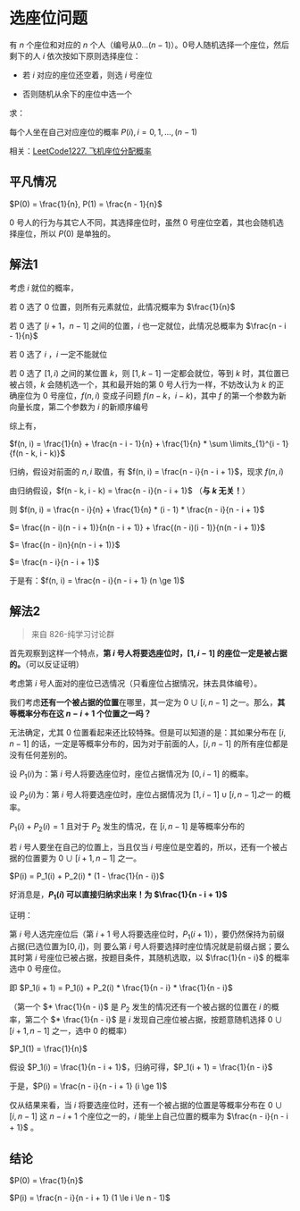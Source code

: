 # 选座位问题

有 $n$ 个座位和对应的 $n$ 个人（编号从$0...(n - 1)$）。0号人随机选择一个座位，然后剩下的人 $i$ 依次按如下原则选择座位：

* 若 $i$ 对应的座位还空着，则选 $i$ 号座位

* 否则随机从余下的座位中选一个

求：

每个人坐在自己对应座位的概率 $P(i), i = 0, 1, ... , (n - 1)$

相关：[LeetCode1227. 飞机座位分配概率](https://leetcode.cn/problems/airplane-seat-assignment-probability/)

## 平凡情况

$P(0) = \frac{1}{n}, P(1) = \frac{n - 1}{n}$

$0$ 号人的行为与其它人不同，其选择座位时，虽然 $0$ 号座位空着，其也会随机选择座位，所以 $P(0)$ 是单独的。

## 解法1

考虑 $i$ 就位的概率，

若 $0$ 选了 $0$ 位置，则所有元素就位，此情况概率为 $\frac{1}{n}$

若 $0$ 选了 $[i + 1， n - 1]$ 之间的位置，$i$ 也一定就位，此情况总概率为 $\frac{n - i - 1}{n}$

若 $0$ 选了 $i$ ，$i$ 一定不能就位

若 $0$ 选了 $[1, i)$ 之间的某位置 $k$，则 $[1, k - 1]$ 一定都会就位，等到 $k$ 时，其位置已被占领，$k$ 会随机选一个，其和最开始的第 $0$ 号人行为一样，不妨改认为 $k$ 的正确座位为 $0$ 号座位，$f(n, i)$ 变成子问题 $f (n - k，i - k)$，其中 $f$ 的第一个参数为新向量长度，第二个参数为 $i$ 的新顺序编号

综上有，

$f(n, i) = \frac{1}{n} + \frac{n - i - 1}{n} + \frac{1}{n} * \sum \limits_{1}^{i - 1} {f(n - k, i - k)}$

归纳，假设对前面的 $n, i$ 取值，有 $f(n, i) = \frac{n - i}{n - i + 1}$，现求 $f(n, i)$

由归纳假设，$f(n - k, i - k) = \frac{n - i}{n - i + 1}$ （**与 $k$ 无关！**）

则 $f(n, i) = \frac{n - i}{n} + \frac{1}{n} * (i - 1) * \frac{n - i}{n - i + 1}$

$= \frac{(n - i)(n - i + 1)}{n(n - i + 1)} + \frac{(n - i)(i - 1)}{n(n - i + 1)}$

$= \frac{(n - i)n}{n(n - i + 1)}$

$= \frac{n - i}{n - i + 1}$

于是有：$f(n, i) = \frac{n - i}{n - i + 1} (n \ge 1)$

## 解法2
> 来自 826-纯学习讨论群

首先观察到这样一个特点，**第 $i$ 号人将要选座位时，$[1, i - 1]$ 的座位一定是被占据的。**（可以反证证明）

考虑第 $i$ 号人面对的座位已选情况（只看座位占据情况，抹去具体编号）。

我们考虑**还有一个被占据的位置**在哪里，其一定为 $0 ∪ [i, n - 1]$ 之一。那么，**其等概率分布在这 $n - i + 1$ 个位置之一吗？**

无法确定，尤其 $0$ 位置看起来还比较特殊。但是可以知道的是：其如果分布在 $[i, n - 1]$ 的话，一定是等概率分布的，因为对于前面的人，$[i, n - 1]$ 的所有座位都是没有任何差别的。

设 $P_1(i)$为：第 $i$ 号人将要选座位时，座位占据情况为 $[0, i - 1]$ 的概率。

设 $P_2(i)$为：第 $i$ 号人将要选座位时，座位占据情况为 $[1, i - 1] ∪ [i, n - 1]之一$  的概率。

$P_1(i) + P_2(i) = 1$ 且对于 $P_2$ 发生的情况，在 $[i, n - 1]$ 是等概率分布的

若 $i$ 号人要坐在自己的位置上，当且仅当 $i$ 号座位是空着的，所以，还有一个被占据的位置要为 $0 ∪ [i + 1, n - 1]$ 之一。

$P(i) = P_1(i) + P_2(i) * (1 - \frac{1}{n - i})$

好消息是，**$P_1(i)$ 可以直接归纳求出来！为 $\frac{1}{n - i + 1}$**

证明：

第 $i$ 号人选完座位后（第 $i + 1$ 号人将要选座位时，$P_1(i + 1)$），要仍然保持为前缀占据(已选位置为$[0, i]$)，则 要么第 $i$ 号人将要选择时座位情况就是前缀占据；要么其时第 $i$ 号座位已被占据，按题目条件，其随机选取，以 $\frac{1}{n - i}$ 的概率选中 $0$ 号座位。

即 $P_1(i + 1) = P_1(i) + P_2(i) * \frac{1}{n - i} * \frac{1}{n - i}$

（第一个 $* \frac{1}{n - i}$ 是 $P_2$ 发生的情况还有一个被占据的位置在 $i$ 的概率，第二个 $* \frac{1}{n - i}$ 是 $i$ 发现自己座位被占据，按题意随机选择 ${0} ∪ [i + 1, n - 1]$ 之一，选中 $0$ 的概率）

$P_1(1) = \frac{1}{n}$

假设 $P_1(i) = \frac{1}{n - i + 1}$，归纳可得，$P_1(i + 1) = \frac{1}{n - i}$

于是，$P(i) = \frac{n - i}{n - i + 1} (i \ge 1)$

仅从结果来看，当 $i$ 将要选座位时，还有一个被占据的位置是等概率分布在 ${0} ∪ [i, n - 1]$ 这 $n - i + 1$ 个座位之一的，$i$ 能坐上自己位置的概率为 $\frac{n - i}{n - i + 1}$ 。

## 结论

$P(0) = \frac{1}{n}$

$P(i) = \frac{n - i}{n - i + 1} (1 \le i \le n - 1)$